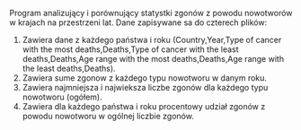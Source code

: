Program analizujący i porównujący statystki zgonów z powodu nowotworów w krajach na przestrzeni lat. Dane zapisywane sa do czterech plików:
1. Zawiera dane z każdego państwa i roku (Country,Year,Type of cancer with the most deaths,Deaths,Type of cancer with the least deaths,Deaths,Age range with the most deaths,Deaths,Age range with the least deaths,Deaths).
2. Zawiera sume zgonow z każdego typu nowotworu w danym roku.
3. Zawiera najmniejsza i najwieksza liczbe zgonów dla każdego typu nowotworu (ogółem).
4. Zawiera dla każdego państwa i roku procentowy udział zgonów z powodu nowotworu w ogólnej liczbie zgonów.
